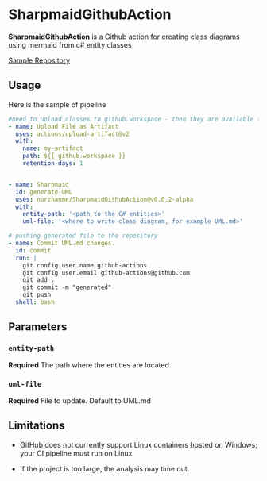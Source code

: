 # SharpmaidGithubAction
**SharpmaidGithubAction** is a Github action for creating class diagrams using mermaid from c# entity classes

[Sample Repository](https://github.com/nurzhanme/UmlGenSample)

## Usage

Here is the sample of pipeline

```yml
#need to upload classes to github.workspace - then they are available for SharpmaidGithubAction
- name: Upload File as Artifact
  uses: actions/upload-artifact@v2
  with:
    name: my-artifact
    path: ${{ github.workspace }}
    retention-days: 1


- name: Sharpmaid
  id: generate-UML
  uses: nurzhanme/SharpmaidGithubAction@v0.0.2-alpha
  with:
    entity-path: '<path to the C# entities>'
    uml-file: '<where to write class diagram, for example UML.md>'

# pushing generated file to the repository
- name: Commit UML.md changes.
  id: commit
  run: |
    git config user.name github-actions
    git config user.email github-actions@github.com
    git add .
    git commit -m "generated"
    git push
  shell: bash
```

## Parameters

### `entity-path`

**Required** The path where the entities are located.

### `uml-file`

**Required** File to update. Default to UML.md

## Limitations

- GitHub does not currently support Linux containers hosted on Windows; your CI pipeline must run on Linux.

- If the project is too large, the analysis may time out.
